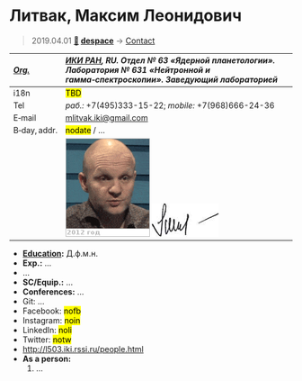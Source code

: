 # Литвак, Максим Леонидович
> 2019.04.01 **[🚀](../index/index.md) [despace](index.md)** → [Contact](contact.md)

|*[Org.](contact.md)*|*[ИКИ РАН](zz_iki_ras.md), RU. Отдел № 63 «Ядерной планетологии». Лаборатория № 631 «Нейтронной и гамма‑спектроскопии». Заведующий лабораторией*|
|:--|:--|
|i18n| <mark>TBD</mark> |
|Tel|*раб.:* +7(495)333-15-22; *mobile:* +7(968)666-24-36 |
|E‑mail| <mlitvak.iki@gmail.com> |
|B‑day, addr.| <mark>nodate</mark> / … |
|| ![](f/contact/l/litvak1_animated.gif) [![](f/contact/l/litvak1_sign_thumb.jpg)](f/contact/l/litvak1_sign.png) |

   - **[Education](edu.md):** Д.ф.м.н.
   - **Exp.:** …
   - …
   - **SC/Equip.:** …
   - **Conferences:** …
   - Git: …
   - Facebook: <mark>nofb</mark>
   - Instagram: <mark>noin</mark>
   - LinkedIn: <mark>noli</mark>
   - Twitter: <mark>notw</mark>
   - <http://l503.iki.rssi.ru/people.html>
   - **As a person:**
      1. …
